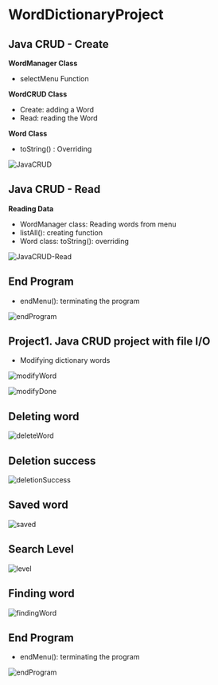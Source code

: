 # WordDictionaryProject

## Java CRUD - Create

**WordManager Class**
  - selectMenu Function

**WordCRUD Class**
  - Create: adding a Word  
  - Read: reading the Word 

**Word Class**
  - toString() : Overriding

![JavaCRUD](https://user-images.githubusercontent.com/63996076/188782682-80d57f2d-7020-47b7-973d-48a1857572e0.png)


## Java CRUD - Read

**Reading Data**
  - WordManager class: Reading words from menu
  - listAll(): creating function
  - Word class: toString(): overriding


![JavaCRUD-Read](https://github.com/Skarf95/WordDictionaryProject/issues/3#issue-1364046927)

## End Program

  - endMenu(): terminating the program

![endProgram](https://user-images.githubusercontent.com/63996076/188784728-d733e426-189c-47fb-bec7-e09b1fb758bb.png)

## Project1. Java CRUD project with file I/O

- Modifying dictionary words

![modifyWord](https://user-images.githubusercontent.com/63996076/190864805-cb897bbf-ddc4-41f9-8245-4da306d41f9c.png)

![modifyDone](https://user-images.githubusercontent.com/63996076/190865234-6b3c0e04-8a4e-4939-83c0-2e75aa12bb00.png)

## Deleting word

![deleteWord](https://user-images.githubusercontent.com/63996076/190865357-3199f0bc-4af3-4c2c-b0d9-9595e8e22ebe.png)

## Deletion success

![deletionSuccess](https://user-images.githubusercontent.com/63996076/190865460-6014eb65-3bdc-41fc-9c74-b1a6f88e55fa.png)

## Saved word

![saved](https://user-images.githubusercontent.com/63996076/190865604-8b366afc-f5b2-4e71-af7b-c5f3c7d286ee.png)


## Search Level

![level](https://user-images.githubusercontent.com/63996076/190865694-17bf61dc-61d7-4fa7-b2c5-9f911ead653e.png)

## Finding word

![findingWord](https://user-images.githubusercontent.com/63996076/190865781-2e76d3b7-27d7-44aa-972a-f718dfa7b29f.png)

## End Program

  - endMenu(): terminating the program

![endProgram](https://user-images.githubusercontent.com/63996076/188784728-d733e426-189c-47fb-bec7-e09b1fb758bb.png)

